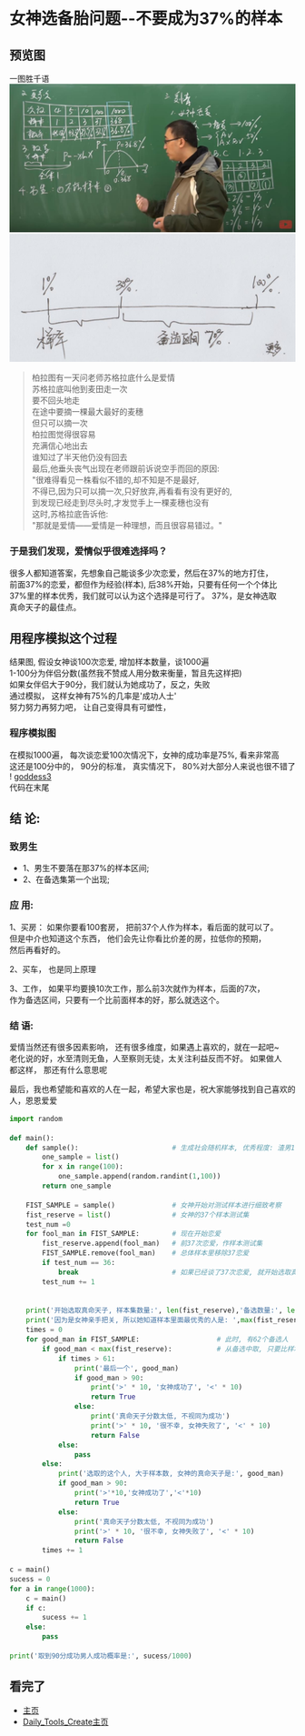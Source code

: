 女神选备胎问题--不要成为37%的样本   
====

## 预览图   
一图胜千语  
![goddess1](https://github.com/KissMyLady/Daily_Tools_Create/blob/master/Goddess/goddess.jpg)   
![goddess2](https://github.com/KissMyLady/Daily_Tools_Create/blob/master/Goddess/goddess2.jpg)  

> 柏拉图有一天问老师苏格拉底什么是爱情  
> 苏格拉底叫他到麦田走一次  
> 要不回头地走  
> 在途中要摘一棵最大最好的麦穗  
> 但只可以摘一次  
> 柏拉图觉得很容易  
> 充满信心地出去  
> 谁知过了半天他仍没有回去  
> 最后,他垂头丧气出现在老师跟前诉说空手而回的原因:   
> "很难得看见一株看似不错的,却不知是不是最好,  
> 不得已,因为只可以摘一次,只好放弃,再看看有没有更好的,  
> 到发现已经走到尽头时,才发觉手上一棵麦穗也没有  
> 这时,苏格拉底告诉他:  
> "那就是爱情——爱情是一种理想，而且很容易错过。"  

### 于是我们发现，爱情似乎很难选择吗？  
很多人都知道答案，先想象自己能谈多少次恋爱，然后在37%的地方打住，  
前面37%的恋爱，都但作为经验(样本), 后38%开始，只要有任何一个个体比  
37%里的样本优秀，我们就可以认为这个选择是可行了。 37%，是女神选取  
真命天子的最佳点。  

## 用程序模拟这个过程  
结果图, 假设女神谈100次恋爱,  增加样本数量，谈1000遍  
1-100分为伴侣分数(虽然我不赞成人用分数来衡量，暂且先这样把)  
如果女伴侣大于90分，我们就认为她成功了，反之，失败    
通过模拟， 这样女神有75%的几率是'成功人士'  
努力努力再努力吧， 让自己变得具有可塑性，   
### 程序模拟图
在模拟1000遍， 每次谈恋爱100次情况下，女神的成功率是75%, 看来非常高    
这还是100分中的， 90分的标准， 真实情况下， 80%对大部分人来说也很不错了    
! [goddess3](https://github.com/KissMyLady/Daily_Tools_Create/blob/master/Goddess/goddess3.jpg)   
代码在末尾  

## 结  论:
### 致男生  
* 1、男生不要落在那37%的样本区间;  
* 2、在备选集第一个出现;  

### 应  用:
1、买房： 如果你要看100套房， 把前37个人作为样本，看后面的就可以了。  
  但是中介也知道这个东西， 他们会先让你看比价差的房，拉低你的预期，  
  然后再看好的。

2、买车， 也是同上原理 

3、工作， 如果平均要换10次工作，那么前3次就作为样本，后面的7次，  
  作为备选区间，只要有一个比前面样本的好，那么就选这个。  
  
### 结  语:  
爱情当然还有很多因素影响， 还有很多维度，如果遇上喜欢的，就在一起吧~    
老化说的好，水至清则无鱼，人至察则无徒，太关注利益反而不好。 如果做人  
都这样， 那还有什么意思呢  

最后，我也希望能和喜欢的人在一起，希望大家也是，祝大家能够找到自己喜欢的人，恩恩爱爱  

```Python
import random

def main():
    def sample():                       # 生成社会随机样本, 优秀程度: 渣男1, 真命天子100
        one_sample = list()
        for x in range(100):
            one_sample.append(random.randint(1,100))
        return one_sample
    
    FIST_SAMPLE = sample()              # 女神开始对测试样本进行细致考察
    fist_reserve = list()               # 女神的37个样本测试集
    test_num =0
    for fool_man in FIST_SAMPLE:        # 现在开始恋爱
        fist_reserve.append(fool_man)   # 前37次恋爱，作样本测试集
        FIST_SAMPLE.remove(fool_man)    # 总体样本里移除37恋爱
        if test_num == 36:
            break                       # 如果已经谈了37次恋爱, 就开始选取真命天子
        test_num += 1
    
    
    print('开始选取真命天子, 样本集数量:', len(fist_reserve),'备选数量:', len(FIST_SAMPLE))
    print('因为是女神亲手把关, 所以她知道样本里面最优秀的人是: ',max(fist_reserve))
    times = 0
    for good_man in FIST_SAMPLE:                   # 此时, 有62个备选人
        if good_man < max(fist_reserve):           # 从备选中取, 只要比样本测试集的优秀, 就行
            if times > 61:
                print('最后一个', good_man)
                if good_man > 90:
                    print('>' * 10, '女神成功了', '<' * 10)
                    return True
                else:
                    print('真命天子分数太低, 不视同为成功')
                    print('>' * 10, '很不幸, 女神失败了', '<' * 10)
                    return False
            else:
                pass
        else:
            print('选取的这个人, 大于样本数, 女神的真命天子是:', good_man)
            if good_man > 90:
                print('>'*10,'女神成功了','<'*10)
                return True
            else:
                print('真命天子分数太低, 不视同为成功')
                print('>' * 10, '很不幸, 女神失败了', '<' * 10)
                return False
        times += 1

c = main()
sucess = 0
for a in range(1000):
    c = main()
    if c:
        sucess += 1
    else:
        pass
    
print('取到90分成功男人成功概率是:', sucess/1000)
```
## 看完了  
- [主页](https://github.com/KissMyLady)  
- [Daily_Tools_Create主页](https://github.com/KissMyLady/Daily_Tools_Create/tree/master)  
